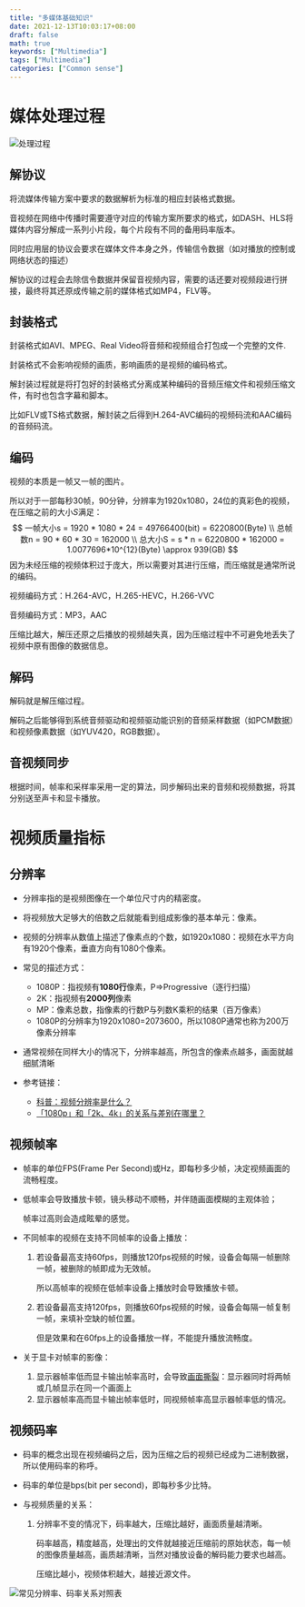 ```yaml
---
title: "多媒体基础知识"
date: 2021-12-13T10:03:17+08:00
draft: false
math: true
keywords: ["Multimedia"]
tags: ["Multimedia"]
categories: ["Common sense"]
---
```


# 媒体处理过程

![处理过程](https://s2.loli.net/2021/12/13/8zFCbNiSJjxPoAH.png)

## 解协议

将流媒体传输方案中要求的数据解析为标准的相应封装格式数据。

音视频在网络中传播时需要遵守对应的传输方案所要求的格式，如DASH、HLS将媒体内容分解成一系列小片段，每个片段有不同的备用码率版本。

同时应用层的协议会要求在媒体文件本身之外，传输信令数据（如对播放的控制或网络状态的描述）

解协议的过程会去除信令数据并保留音视频内容，需要的话还要对视频段进行拼接，最终将其还原成传输之前的媒体格式如MP4，FLV等。

## 封装格式

封装格式如AVI、MPEG、Real Video将音频和视频组合打包成一个完整的文件.

封装格式不会影响视频的画质，影响画质的是视频的编码格式。

解封装过程就是将打包好的封装格式分离成某种编码的音频压缩文件和视频压缩文件，有时也包含字幕和脚本。

比如FLV或TS格式数据，解封装之后得到H.264-AVC编码的视频码流和AAC编码的音频码流。

## 编码

视频的本质是一帧又一帧的图片。

所以对于一部每秒30帧，90分钟，分辨率为1920x1080，24位的真彩色的视频，在压缩之前的大小$S$满足：
$$
一帧大小s = 1920 * 1080 * 24 = 49766400(bit) = 6220800(Byte)
\\
总帧数n = 90 * 60 * 30 = 162000
\\
总大小S = s * n = 6220800 * 162000 = 1.0077696*10^{12}(Byte) \approx 939(GB)
$$
因为未经压缩的视频体积过于庞大，所以需要对其进行压缩，而压缩就是通常所说的编码。

视频编码方式：H.264-AVC，H.265-HEVC，H.266-VVC

音频编码方式：MP3，AAC

压缩比越大，解压还原之后播放的视频越失真，因为压缩过程中不可避免地丢失了视频中原有图像的数据信息。

## 解码

解码就是解压缩过程。

解码之后能够得到系统音频驱动和视频驱动能识别的音频采样数据（如PCM数据）和视频像素数据（如YUV420，RGB数据）。

## 音视频同步

根据时间，帧率和采样率采用一定的算法，同步解码出来的音频和视频数据，将其分别送至声卡和显卡播放。

# 视频质量指标

## 分辨率

+ 分辨率指的是视频图像在一个单位尺寸内的精密度。

+ 将视频放大足够大的倍数之后就能看到组成影像的基本单元：像素。

+ 视频的分辨率从数值上描述了像素点的个数，如1920x1080：视频在水平方向有1920个像素，垂直方向有1080个像素。

+ 常见的描述方式：
  + 1080P：指视频有**1080行**像素，P=>Progressive（逐行扫描）
  + 2K：指视频有**2000列**像素
  + MP：像素总数，指像素的行数P与列数K乘积的结果（百万像素）
  + 1080P的分辨率为1920x1080=2073600，所以1080P通常也称为200万像素分辨率
+ 通常视频在同样大小的情况下，分辨率越高，所包含的像素点越多，画面就越细腻清晰

+ 参考链接：
  + [科普：视频分辨率是什么？](https://www.reneelab.com.cn/m/2k-4k-video-resolution.html)
  + [「1080p」和「2k、4k」的关系与差别在哪里？](https://www.zhihu.com/question/24205632/answer/648608086)

## 视频帧率

+ 帧率的单位FPS(Frame Per Second)或Hz，即每秒多少帧，决定视频画面的流畅程度。

+ 低帧率会导致播放卡顿，镜头移动不顺畅，并伴随画面模糊的主观体验；

  帧率过高则会造成眩晕的感觉。

+ 不同帧率的视频在支持不同帧率的设备上播放：

  1. 若设备最高支持60fps，则播放120fps视频的时候，设备会每隔一帧删除一帧，被删除的帧即成为无效帧。

     所以高帧率的视频在低帧率设备上播放时会导致播放卡顿。

  2. 若设备最高支持120fps，则播放60fps视频的时候，设备会每隔一帧复制一帧，来填补空缺的帧位置。

     但是效果和在60fps上的设备播放一样，不能提升播放流畅度。

+ 关于显卡对帧率的影像：

  1. 显示器帧率低而显卡输出帧率高时，会导致[画面撕裂](https://zh.wikipedia.org/wiki/%E7%95%AB%E9%9D%A2%E6%92%95%E8%A3%82)：显示器同时将两帧或几帧显示在同一个画面上
  2. 显示器帧率高而显卡输出帧率低时，同视频帧率高显示器帧率低的情况。

## 视频码率

+ 码率的概念出现在视频编码之后，因为压缩之后的视频已经成为二进制数据，所以使用码率的称呼。

+ 码率的单位是bps(bit per second)，即每秒多少比特。

+ 与视频质量的关系：

  1. 分辨率不变的情况下，码率越大，压缩比越好，画面质量越清晰。

     码率越高，精度越高，处理出的文件就越接近压缩前的原始状态，每一帧的图像质量越高，画质越清晰，当然对播放设备的解码能力要求也越高。

     压缩比越小，视频体积越大，越接近源文件。

![常见分辨率、码率关系对照表](https://s2.loli.net/2021/12/13/TBDfa7CI2RwHzZK.png)
